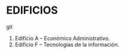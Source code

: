 # EDIFICIOS
git
1.	Edificio A – Económico Administrativo.
2.	Edificio F – Tecnologías de la información.

